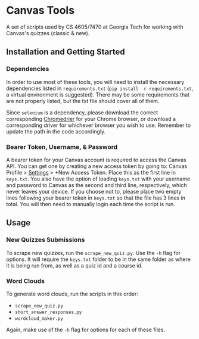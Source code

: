 # Canvas Tools
A set of scripts used by CS 4605/7470 at Georgia Tech for working with Canvas's quizzes (classic & new).

## Installation and Getting Started
### Dependencies
In order to use most of these tools, you will need to install the necessary dependencies listed in `requirements.txt` (`pip install -r requirements.txt`, a virtual environment is suggested). There may be some requirements that are not properly listed, but the txt file should cover all of them.

Since `selenium` is a dependency, please download the correct corresponding [Chromedrier](https://chromedriver.chromium.org/downloads) for your Chrome browser, or download a corresponding driver for whichever browser you wish to use. Remember to update the path in the code accordingly.

### Bearer Token, Username, & Password
A bearer token for your Canvas account is required to access the Canvas API. You can get one by creating a new access token by going to: Canvas Profile > [Settings](https://gatech.instructure.com/profile/settings) > +New Access Token. Place this as the first line in `keys.txt`. You also have the option of loading `keys.txt` with your username and password to Canvas as the second and third line, respectively, which never leaves your device. If you choose not to, please place two empty lines following your bearer token in `keys.txt` so that the file has 3 lines in total. You will then need to manually login each time the script is run.

## Usage
### New Quizzes Submissions
To scrape new quizzes, run the `scrape_new_quiz.py`. Use the `-h` flag for options. It will require the `keys.txt` folder to be in the same folder as where it is being run from, as well as a quiz id and a course id.

### Word Clouds
To generate word clouds, run the scripts in this order:
* `scrape_new_quiz.py`
* `short_answer_responses.py`
* `wordcloud_maker.py`

Again, make use of the `-h` flag for options for each of these files.